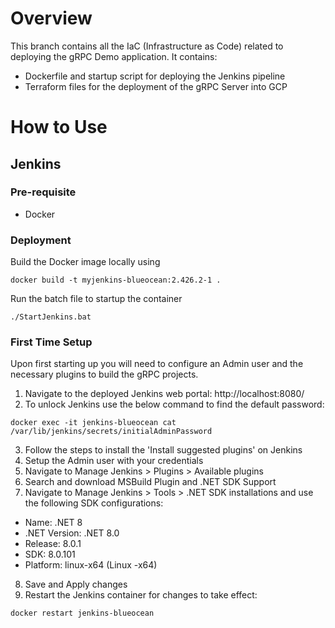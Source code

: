 # Overview
This branch contains all the IaC (Infrastructure as Code) related to deploying the gRPC Demo application. It contains:
- Dockerfile and startup script for deploying the Jenkins pipeline
- Terraform files for the deployment of the gRPC Server into GCP

# How to Use
## Jenkins
### Pre-requisite
- Docker

### Deployment
Build the Docker image locally using
```
docker build -t myjenkins-blueocean:2.426.2-1 .
```

Run the batch file to startup the container
```
./StartJenkins.bat
```

### First Time Setup
Upon first starting up you will need to configure an Admin user and the necessary plugins to build the gRPC projects.


1. Navigate to the deployed Jenkins web portal: http://localhost:8080/
2. To unlock Jenkins use the below command to find the default password:
```
docker exec -it jenkins-blueocean cat  /var/lib/jenkins/secrets/initialAdminPassword
```
3. Follow the steps to install the 'Install suggested plugins' on Jenkins
4. Setup the Admin user with your credentials
5. Navigate to Manage Jenkins > Plugins > Available plugins
6. Search and download MSBuild Plugin and .NET SDK Support
7. Navigate to Manage Jenkins > Tools > .NET SDK installations and use the following SDK configurations:
- Name: .NET 8
- .NET Version: .NET 8.0
- Release: 8.0.1
- SDK: 8.0.101
- Platform: linux-x64 (Linux -x64)
8. Save and Apply changes
9. Restart the Jenkins container for changes to take effect:
```
docker restart jenkins-blueocean
```
